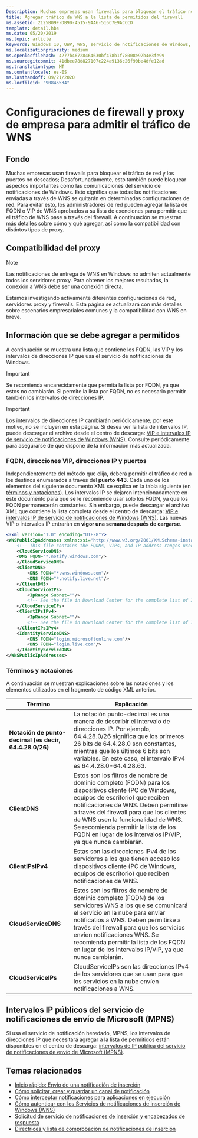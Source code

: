 ```yaml
---
Description: Muchas empresas usan firewalls para bloquear el tráfico no deseado. Este documento describe cómo permitir que el tráfico de WNS pase a través de firewalls.
title: Agregar tráfico de WNS a la lista de permitidos del firewall
ms.assetid: 2125B09F-DB90-4515-9AA6-516C7E9ACCCD
template: detail.hbs
ms.date: 05/20/2019
ms.topic: article
keywords: Windows 10, UWP, WNS, servicio de notificaciones de Windows, notificación, Windows, firewall, solución de problemas, IP, tráfico, empresa, red, IPv4, VIP, FQDN, dirección IP pública
ms.localizationpriority: medium
ms.openlocfilehash: 4277b46728464630bf478b1f78008e92b4e3fe99
ms.sourcegitcommit: 41dbee78d827107c224a9136c26f90be4dfe12ad
ms.translationtype: MT
ms.contentlocale: es-ES
ms.lasthandoff: 09/21/2020
ms.locfileid: "90845534"
---
```

# <a name="enterprise-firewall-and-proxy-configurations-to-support-wns-traffic"></a>Configuraciones de firewall y proxy de empresa para admitir el tráfico de WNS

## <a name="background"></a>Fondo
Muchas empresas usan firewalls para bloquear el tráfico de red y los puertos no deseados; Desafortunadamente, esto también puede bloquear aspectos importantes como las comunicaciones del servicio de notificaciones de Windows. Esto significa que todas las notificaciones enviadas a través de WNS se quitarán en determinadas configuraciones de red. Para evitar esto, los administradores de red pueden agregar la lista de FQDN o VIP de WNS aprobados a su lista de exenciones para permitir que el tráfico de WNS pase a través del firewall. A continuación se muestran más detalles sobre cómo y qué agregar, así como la compatibilidad con distintos tipos de proxy.

## <a name="proxy-support"></a>Compatibilidad del proxy

> [!Note]
> Las notificaciones de entrega de WNS en Windows no admiten actualmente todos los servidores proxy. Para obtener los mejores resultados, la conexión a WNS debe ser una conexión directa.

Estamos investigando activamente diferentes configuraciones de red, servidores proxy y firewalls. Esta página se actualizará con más detalles sobre escenarios empresariales comunes y la compatibilidad con WNS en breve.


## <a name="what-information-should-be-added-to-the-allowlist"></a>Información que se debe agregar a permitidos
A continuación se muestra una lista que contiene los FQDN, las VIP y los intervalos de direcciones IP que usa el servicio de notificaciones de Windows. 

> [!IMPORTANT]
> Se recomienda encarecidamente que permita la lista por FQDN, ya que estos no cambiarán. Si permite la lista por FQDN, no es necesario permitir también los intervalos de direcciones IP.

> [!IMPORTANT]
> Los intervalos de direcciones IP cambiarán periódicamente; por este motivo, no se incluyen en esta página. Si desea ver la lista de intervalos IP, puede descargar el archivo desde el centro de descarga: [VIP e intervalos IP de servicio de notificaciones de Windows (WNS)](https://www.microsoft.com/download/details.aspx?id=44238). Consulte periódicamente para asegurarse de que dispone de la información más actualizada. 


### <a name="fqdns-vips-ips-and-ports"></a>FQDN, direcciones VIP, direcciones IP y puertos
Independientemente del método que elija, deberá permitir el tráfico de red a los destinos enumerados a través del **puerto 443**. Cada uno de los elementos del siguiente documento XML se explica en la tabla siguiente (en [términos y notaciones](#terms-and-notations)). Los intervalos IP se dejaron intencionadamente en este documento para que se le recomiende usar solo los FQDN, ya que los FQDN permanecerán constantes. Sin embargo, puede descargar el archivo XML que contiene la lista completa desde el centro de descarga: [VIP e intervalos IP de servicio de notificaciones de Windows (WNS)](https://www.microsoft.com/download/details.aspx?id=44238). Las nuevas VIP o intervalos IP entrarán en **vigor una semana después de cargarse**.

```XML
<?xml version="1.0" encoding="UTF-8"?>
<WNSPublicIpAddresses xmlns:xsi="http://www.w3.org/2001/XMLSchema-instance" xmlns:xsd="http://www.w3.org/2001/XMLSchema">
    <!-- This file contains the FQDNs, VIPs, and IP address ranges used by the Windows Notification Service. A new text file will be uploaded every time a new VIP or IP range is released in production.  Please copy the below information and perform the necessary changes on your site. Endpoints in CloudService nodes are used for cloud services to send notifications to WNS. Endpoints in Client nodes are used by devices to receive notifications from WNS. --> 
    <CloudServiceDNS>
    <DNS FQDN="*.notify.windows.com"/>
    </CloudServiceDNS>
    <ClientDNS>
        <DNS FQDN="*.wns.windows.com"/>
        <DNS FQDN="*.notify.live.net"/>
    </ClientDNS>
    <CloudServiceIPs>
        <IpRange Subnet=""/>
        <!-- See the file in Download Center for the complete list of IP ranges -->
    </CloudServiceIPs>
    <ClientIPsIPv4>
        <IpRange Subnet=""/>
        <!-- See the file in Download Center for the complete list of IP ranges -->
    </ClientIPsIPv4>
    <IdentityServiceDNS>
        <DNS FQDN="login.microsoftonline.com"/>
        <DNS FQDN="login.live.com"/>
    </IdentityServiceDNS>
</WNSPublicIpAddresses>

```

### <a name="terms-and-notations"></a>Términos y notaciones
A continuación se muestran explicaciones sobre las notaciones y los elementos utilizados en el fragmento de código XML anterior.

| Término | Explicación |
|---|---|
| **Notación de punto-decimal (es decir, 64.4.28.0/26)** | La notación punto-decimal es una manera de describir el intervalo de direcciones IP. Por ejemplo, 64.4.28.0/26 significa que los primeros 26 bits de 64.4.28.0 son constantes, mientras que los últimos 6 bits son variables.  En este caso, el intervalo IPv4 es 64.4.28.0-64.4.28.63. |
| **ClientDNS** | Estos son los filtros de nombre de dominio completo (FQDN) para los dispositivos cliente (PC de Windows, equipos de escritorio) que reciben notificaciones de WNS. Deben permitirse a través del firewall para que los clientes de WNS usen la funcionalidad de WNS.  Se recomienda permitir la lista de los FQDN en lugar de los intervalos IP/VIP, ya que nunca cambiarán. |
| **ClientIPsIPv4** | Estas son las direcciones IPv4 de los servidores a los que tienen acceso los dispositivos cliente (PC de Windows, equipos de escritorio) que reciben notificaciones de WNS. |
| **CloudServiceDNS** | Estos son los filtros de nombre de dominio completo (FQDN) de los servidores WNS a los que se comunicará el servicio en la nube para enviar notificatios a WNS. Deben permitirse a través del firewall para que los servicios envíen notificaciones WNS.  Se recomienda permitir la lista de los FQDN en lugar de los intervalos IP/VIP, ya que nunca cambiarán.|
| **CloudServiceIPs** | CloudServiceIPs son las direcciones IPv4 de los servidores que se usan para que los servicios en la nube envíen notificaciones a WNS.  |


## <a name="microsoft-push-notifications-service-mpns-public-ip-ranges"></a>Intervalos IP públicos del servicio de notificaciones de envío de Microsoft (MPNS)
Si usa el servicio de notificación heredado, MPNS, los intervalos de direcciones IP que necesitará agregar a la lista de permitidos están disponibles en el centro de descarga: [intervalos de IP pública del servicio de notificaciones de envío de Microsoft (MPNS)](https://www.microsoft.com/download/details.aspx?id=44535).


## <a name="related-topics"></a>Temas relacionados

* [Inicio rápido: Envío de una notificación de inserción](/previous-versions/windows/apps/hh868252(v=win.10))
* [Cómo solicitar, crear y guardar un canal de notificación](/previous-versions/windows/apps/hh465412(v=win.10))
* [Cómo interceptar notificaciones para aplicaciones en ejecución](/previous-versions/windows/apps/jj709907(v=win.10))
* [Cómo autenticar con los Servicios de notificaciones de inserción de Windows (WNS)](/previous-versions/windows/apps/hh465407(v=win.10))
* [Solicitud de servicio de notificaciones de inserción y encabezados de respuesta](/previous-versions/windows/apps/hh465435(v=win.10))
* [Directrices y lista de comprobación de notificaciones de inserción](./windows-push-notification-services--wns--overview.md)
 
